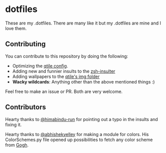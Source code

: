 # dotfiles

These are my .dotfiles. There are many like it but my .dotfiles are mine and I love them.

## Contributing

You can contribute to this repository by doing the following:

- Optimizing the [qtile config](https://github.com/linuxdotexe/.dotfiles/blob/archQtile/qtile/.config/qtile/config.py).
- Adding new and funnier insults to the [zsh-insulter](https://github.com/linuxdotexe/.dotfiles/blob/archQtile/zsh/.zsh/zsh-insulter/src/zsh.command-not-found)
- Adding wallpapers to the [qtile's img folder](https://github.com/linuxdotexe/.dotfiles/tree/archQtile/qtile/.config/qtile/img)
- **Wacky wildcards**: Anything other than the above mentioned things :)

Feel free to make an issue or PR. Both are very welcome.

## Contributors

Hearty thanks to [@himabindu-run](https://github.com/himabindu-run) for pointing out a typo in the insults and fixing it.

Hearty thanks to [@abhishekyelley](https://github.com/abhishekyelley) for making a module for colors. His ColorSchemes.py file opened up possibilities to fetch any color scheme from [Gogh](https://gogh-co.github.io/Gogh/).
